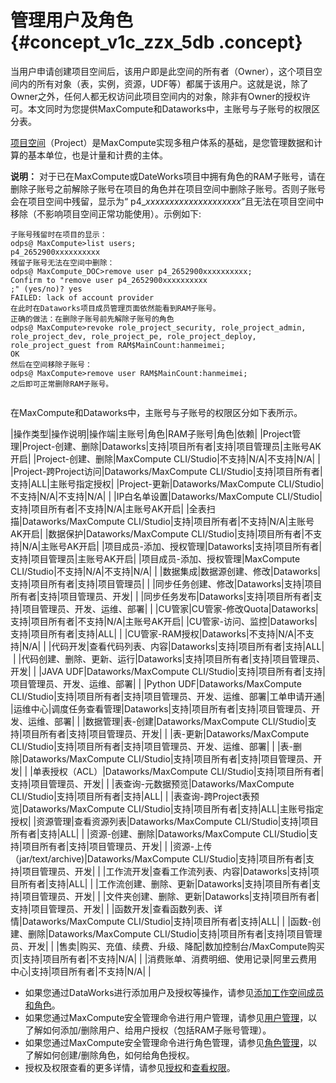 # 管理用户及角色 {#concept_v1c_zzx_5db .concept}

当用户申请创建项目空间后，该用户即是此空间的所有者（Owner），这个项目空间内的所有对象（表，实例，资源，UDF等）都属于该用户。这就是说，除了Owner之外，任何人都无权访问此项目空间内的对象，除非有Owner的授权许可。本文同时为您提供MaxCompute和Dataworks中，主账号与子账号的权限区分表。

[项目空间](../../../../intl.zh-CN/用户指南/基本概念/项目空间.md#)（Project）是MaxCompute实现多租户体系的基础，是您管理数据和计算的基本单位，也是计量和计费的主体。

**说明：** 对于已在MaxCompute或DateWorks项目中拥有角色的RAM子账号，请在删除子账号之前解除子账号在项目的角色并在项目空间中删除子账号。否则子账号会在项目空间中残留，显示为“ p4\_*xxxxxxxxxxxxxxxxxxxx*”且无法在项目空间中移除（不影响项目空间正常功能使用）。示例如下:

```
子账号残留时在项目的显示：
odps@ MaxCompute>list users;
p4_2652900xxxxxxxxxx
残留子账号无法在空间中删除：
odps@ MaxCompute_DOC>remove user p4_2652900xxxxxxxxxx;
Confirm to "remove user p4_2652900xxxxxxxxxx
;" (yes/no)? yes
FAILED: lack of account provider
在此时在Dataworks项目成员管理页面依然能看到RAM子账号。
正确的做法：在删除子账号前先解除子账号的角色
odps@ MaxCompute>revoke role_project_security, role_project_admin, role_project_dev, role_project_pe, role_project_deploy, role_project_guest from RAM$MainCount:hanmeimei;
OK
然后在空间移除子账号：
odps@ MaxCompute>remove user RAM$MainCount:hanmeimei;
之后即可正常删除RAM子账号。
				
```

在MaxCompute和Dataworks中，主账号与子账号的权限区分如下表所示。

|操作类型|操作说明|操作端|主账号|角色|RAM子账号|角色|依赖|
|Project管理|Project-创建、删除|Dataworks|支持|项目所有者|支持|项目管理员|主账号AK开启|
|Project-创建、删除|MaxCompute CLI/Studio|不支持|N/A|不支持|N/A| |
|Project-跨Project访问|Dataworks/MaxCompute CLI/Studio|支持|项目所有者|支持|ALL|主账号指定授权|
|Project-更新|Dataworks/MaxCompute CLI/Studio|不支持|N/A|不支持|N/A| |
|IP白名单设置|Dataworks/MaxCompute CLI/Studio|支持|项目所有者|不支持|N/A|主账号AK开启|
|全表扫描|Dataworks/MaxCompute CLI/Studio|支持|项目所有者|不支持|N/A|主账号AK开启|
|数据保护|Dataworks/MaxCompute CLI/Studio|支持|项目所有者|不支持|N/A|主账号AK开启|
|项目成员-添加、授权管理|Dataworks|支持|项目所有者|支持|项目管理员|主账号AK开启|
|项目成员-添加、授权管理|MaxCompute CLI/Studio|不支持|N/A|不支持|N/A| |
|数据集成|数据源创建、修改|Dataworks|支持|项目所有者|支持|项目管理员| |
|同步任务创建、修改|Dataworks|支持|项目所有者|支持|项目管理员、开发| |
|同步任务发布|Dataworks|支持|项目所有者|支持|项目管理员、开发、运维、部署| |
|CU管家|CU管家-修改Quota|Dataworks|支持|项目所有者|不支持|N/A|主账号AK开启|
|CU管家-访问、监控|Dataworks|支持|项目所有者|支持|ALL| |
|CU管家-RAM授权|Dataworks|不支持|N/A|不支持|N/A| |
|代码开发|查看代码列表、内容|Dataworks|支持|项目所有者|支持|ALL| |
|代码创建、删除、更新、运行|Dataworks|支持|项目所有者|支持|项目管理员、开发| |
|JAVA UDF|Dataworks/MaxCompute CLI/Studio|支持|项目所有者|支持|项目管理员、开发、运维、部署| |
|Python UDF|Dataworks/MaxCompute CLI/Studio|支持|项目所有者|支持|项目管理员、开发、运维、部署|工单申请开通|
|运维中心|调度任务查看管理|Dataworks|支持|项目所有者|支持|项目管理员、开发、运维、部署| |
|数据管理|表-创建|Dataworks/MaxCompute CLI/Studio|支持|项目所有者|支持|项目管理员、开发| |
|表-更新|Dataworks/MaxCompute CLI/Studio|支持|项目所有者|支持|项目管理员、开发、运维、部署| |
|表-删除|Dataworks/MaxCompute CLI/Studio|支持|项目所有者|支持|项目管理员、开发| |
|单表授权（ACL）|Dataworks/MaxCompute CLI/Studio|支持|项目所有者|支持|项目管理员、开发| |
|表查询-元数据预览|Dataworks/MaxCompute CLI/Studio|支持|项目所有者|支持|ALL| |
|表查询-跨Project表预览|Dataworks/MaxCompute CLI/Studio|支持|项目所有者|支持|ALL|主账号指定授权|
|资源管理|查看资源列表|Dataworks/MaxCompute CLI/Studio|支持|项目所有者|支持|ALL| |
|资源-创建、删除|Dataworks/MaxCompute CLI/Studio|支持|项目所有者|支持|项目管理员、开发| |
|资源-上传（jar/text/archive\)|Dataworks/MaxCompute CLI/Studio|支持|项目所有者|支持|项目管理员、开发| |
|工作流开发|查看工作流列表、内容|Dataworks|支持|项目所有者|支持|ALL| |
|工作流创建、删除、更新|Dataworks|支持|项目所有者|支持|项目管理员、开发| |
|文件夹创建、删除、更新|Dataworks|支持|项目所有者|支持|项目管理员、开发| |
|函数开发|查看函数列表、详情|Dataworks/MaxCompute CLI/Studio|支持|项目所有者|支持|ALL| |
|函数-创建、删除|Dataworks/MaxCompute CLI/Studio|支持|项目所有者|支持|项目管理员、开发| |
|售卖|购买、充值、续费、升级、降配|数加控制台/MaxCompute购买页|支持|项目所有者|不支持|N/A| |
|消费账单、消费明细、使用记录|阿里云费用中心|支持|项目所有者|不支持|N/A| |

-   如果您通过DataWorks进行添加用户及授权等操作，请参见[添加工作空间成员和角色](../../../../intl.zh-CN/准备工作/管理员使用云账号/添加工作空间成员和角色.md#)。
-   如果您通过MaxCompute安全管理命令进行用户管理，请参见[用户管理](../../../../intl.zh-CN/安全指南/安全功能详解/用户及授权管理/用户管理.md)，以了解如何添加/删除用户、给用户授权（包括RAM子账号管理）。
-   如果您通过MaxCompute安全管理命令进行角色管理，请参见[角色管理](../../../../intl.zh-CN/安全指南/安全功能详解/用户及授权管理/角色管理.md)，以了解如何创建/删除角色，如何给角色授权。
-   授权及权限查看的更多详情，请参见[授权](../../../../intl.zh-CN/安全指南/安全功能详解/用户及授权管理/授权.md)和[查看权限](../../../../intl.zh-CN/安全指南/安全功能详解/用户及授权管理/权限查看.md)。


